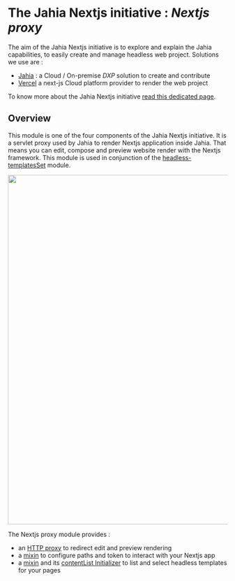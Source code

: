 # The Jahia Nextjs initiative : *Nextjs proxy*

The aim of the Jahia Nextjs initiative is to explore and explain
the Jahia capabilities, to easily create and manage headless web project.
Solutions we use are :
- [Jahia][jahia-website] : a Cloud / On-premise *DXP* solution to create and contribute
- [Vercel][vercel-website] a next-js Cloud platform provider to render the web project

To know more about the Jahia Nextjs initiative [read this dedicated page][initiative.md].

## Overview
This module is one of the four components of the Jahia Nextjs initiative. It is a servlet proxy used by Jahia
to render Nextjs application inside Jahia. That means you can edit, compose and preview website render with
the Nextjs framework. This module is used in conjunction of the [headless-templatesSet] module.

<img src="/doc/images/setup/204_provision.png" width="800px"/>

The Nextjs proxy module provides :
- an [HTTP proxy][proxy] to redirect edit and preview rendering
- a [mixin][definition] to configure paths and token to interact with your Nextjs app
- a [mixin][definition] and its [contentList Initializer][initializer] to list and select headless templates for your pages


[jahia-website]: https://www.jahia.com
[vercel-website]: https://vercel.com
[initiative.md]: https://github.com/Jahia/jahia-nextjs-initiative/blob/main/README.md
[headless-templatesSet]: https://github.com/Jahia/headless-templatesSet

[proxy]: ./src/main/java/org/jahia/se/modules/nextjs/ProxyServlet.java
[initializer]: ./src/main/java/org/jahia/se/modules/nextjs/initializers/TemplateNameInitializer.java
[definition]: ./src/main/resources/META-INF/definitions.cnd
